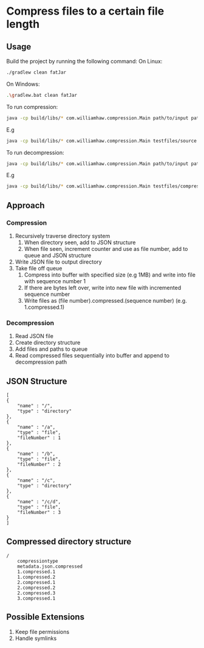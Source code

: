 # Compress files to a certain file length

## Usage
Build the project by running the following command:
On Linux:
```sh
./gradlew clean fatJar
```
On Windows:
```sh
.\gradlew.bat clean fatJar
```
To run compression:
```sh
java -cp build/libs/* com.williamhaw.compression.Main path/to/input path/to/output maxSizeMB
```
E.g
```sh
java -cp build/libs/* com.williamhaw.compression.Main testfiles/source testfiles/compressed 1
```
To run decompression:
```sh
java -cp build/libs/* com.williamhaw.compression.Main path/to/input path/to/output
```
E.g
```sh
java -cp build/libs/* com.williamhaw.compression.Main testfiles/compressed testfiles/decompressed
```
## Approach
### Compression
1. Recursively traverse directory system
    1. When directory seen, add to JSON structure
    2. When file seen, increment counter and use as file number, add to queue and JSON structure
2. Write JSON file to output directory
3. Take file off queue
    1. Compress into buffer with specified size (e.g 1MB) and write into file with sequence number 1
    2. If there are bytes left over, write into new file with incremented sequence number
    3. Write files as (file number).compressed.(sequence number) (e.g. 1.compressed.1)
### Decompression
1. Read JSON file
2. Create directory structure
3. Add files and paths to queue
4. Read compressed files sequentially into buffer and append to decompression path
## JSON Structure
```
[
{
    "name" : "/",
    "type" : "directory"
},
{
    "name" : "/a",
    "type" : "file",
    "fileNumber" : 1
},
{
    "name" : "/b",
    "type" : "file",
    "fileNumber" : 2
},
{
    "name" : "/c",
    "type" : "directory"
},
{
    "name" : "/c/d",
    "type" : "file",
    "fileNumber" : 3
}
]
```

## Compressed directory structure
```
/
    compressiontype
    metadata.json.compressed
    1.compressed.1
    1.compressed.2
    2.compressed.1
    2.compressed.2
    2.compressed.3
    3.compressed.1
```

## Possible Extensions
1. Keep file permissions
2. Handle symlinks